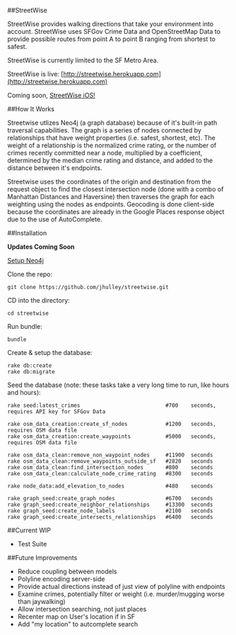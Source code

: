 ##StreetWise

StreetWise provides walking directions that take your environment into account. StreetWise uses SFGov Crime Data and OpenStreetMap Data to provide possible routes from point A to point B ranging from shortest to safest.

StreetWise is currently limited to the SF Metro Area.

StreetWise is live: [http://streetwise.herokuapp.com](http://streetwise.herokuapp.com)

Coming soon, [StreetWise iOS!](https://github.com/jhulley/StreetWiseiOS)


##How It Works

Streetwise utlizes Neo4j (a graph database) because of it's built-in path traversal capabilities. The graph is a series of nodes connected by relationships that have weight properties (i.e. safest, shortest, etc). The weight of a relationship is the normalized crime rating, or the number of crimes recently committed near a node, multiplied by a coefficient, determined by the median crime rating and distance, and added to the distance between it's endpoints.

Streetwise uses the coordinates of the origin and destination from the request object to find the closest intersection node (done with a combo of Manhattan Distances and Haversine) then traverses the graph for each weighting using the nodes as endpoints. Geocoding is done client-side because the coordinates are already in the Google Places response object due to the use of AutoComplete.


##Installation

__Updates Coming Soon__

[Setup Neo4j](http://www.neo4j.org/download)

Clone the repo:

```
git clone https://github.com/jhulley/streetwise.git
```

CD into the directory:

```
cd streetwise
```

Run bundle:

```
bundle
```

Create & setup the database:

```
rake db:create
rake db:migrate
```

Seed the database (note: these tasks take a very long time to run, like hours and hours):

```
rake seed:latest_crimes                           #700    seconds, requires API key for SFGov Data

rake osm_data_creation:create_sf_nodes            #1200   seconds, requires OSM data file
rake osm_data_creation:create_waypoints           #5000   seconds, requires OSM data file

rake osm_data_clean:remove_non_waypoint_nodes     #11900  seconds
rake osm_data_clean:remove_waypoints_outside_sf   #2820   seconds
rake osm_data_clean:find_intersection_nodes       #800    seconds
rake osm_data_clean:calculate_node_crime_rating   #8300   seconds

rake node_data:add_elevation_to_nodes             #480    seconds

rake graph_seed:create_graph_nodes                #6700   seconds
rake graph_seed:create_neighbor_relationships     #13300  seconds
rake graph_seed:create_node_labels                #2100   seconds
rake graph_seed:create_intersects_relationships   #6400   seconds
```


##Current WIP
* Test Suite


##Future Improvements
* Reduce coupling between models
* Polyline encoding server-side
* Provide actual directions instead of just view of polyline with endpoints
* Examine crimes, potentially filter or weight (i.e. murder/mugging worse than jaywalking)
* Allow intersection searching, not just places
* Recenter map on User's location if in SF
* Add "my location" to autcomplete search
